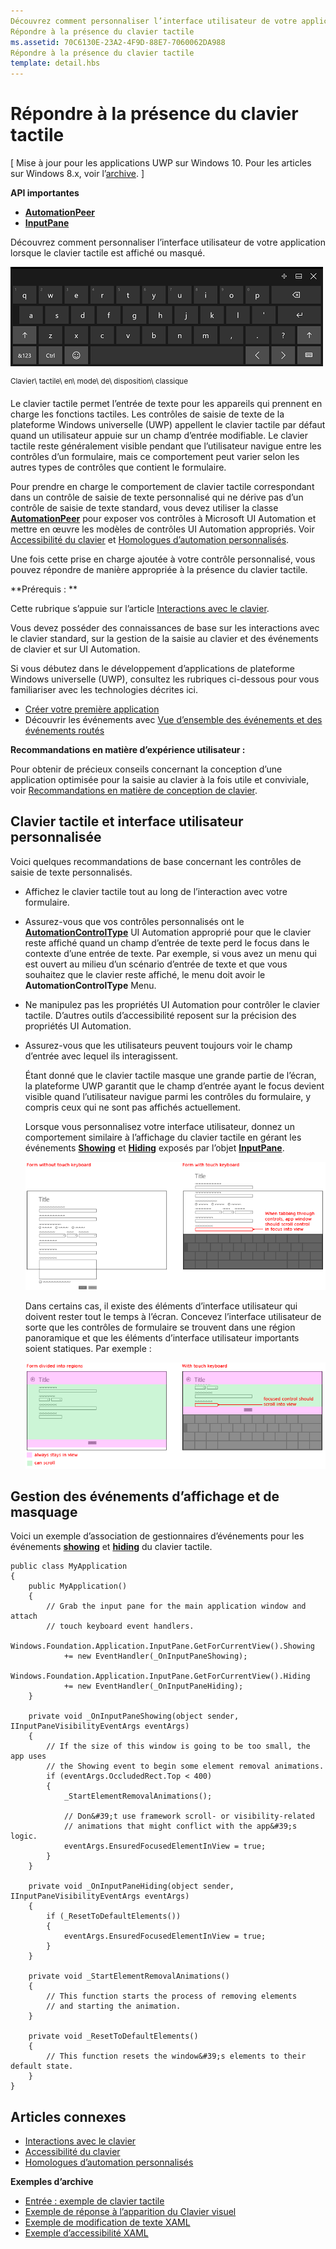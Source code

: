 ```yaml
---
Découvrez comment personnaliser l’interface utilisateur de votre application lorsque le clavier tactile est affiché ou masqué.
Répondre à la présence du clavier tactile
ms.assetid: 70C6130E-23A2-4F9D-88E7-7060062DA988
Répondre à la présence du clavier tactile
template: detail.hbs
---
```


# Répondre à la présence du clavier tactile


\[ Mise à jour pour les applications UWP sur Windows 10. Pour les articles sur Windows 8.x, voir l’[archive](http://go.microsoft.com/fwlink/p/?linkid=619132). \]


**API importantes**

-   [**AutomationPeer**](https://msdn.microsoft.com/library/windows/apps/br209185)
-   [**InputPane**](https://msdn.microsoft.com/library/windows/apps/br242255)

Découvrez comment personnaliser l’interface utilisateur de votre application lorsque le clavier tactile est affiché ou masqué.

![Clavier tactile en mode de disposition classique](images/touchkeyboard-standard.png)

<sup>Clavier\\ tactile\\ en\\ mode\\ de\\ disposition\\ classique</sup>

Le clavier tactile permet l’entrée de texte pour les appareils qui prennent en charge les fonctions tactiles. Les contrôles de saisie de texte de la plateforme Windows universelle (UWP) appellent le clavier tactile par défaut quand un utilisateur appuie sur un champ d’entrée modifiable. Le clavier tactile reste généralement visible pendant que l’utilisateur navigue entre les contrôles d’un formulaire, mais ce comportement peut varier selon les autres types de contrôles que contient le formulaire.

Pour prendre en charge le comportement de clavier tactile correspondant dans un contrôle de saisie de texte personnalisé qui ne dérive pas d’un contrôle de saisie de texte standard, vous devez utiliser la classe [**AutomationPeer**](https://msdn.microsoft.com/library/windows/apps/br209185) pour exposer vos contrôles à Microsoft UI Automation et mettre en œuvre les modèles de contrôles UI Automation appropriés. Voir [Accessibilité du clavier](https://msdn.microsoft.com/library/windows/apps/mt244347) et [Homologues d’automation personnalisés](https://msdn.microsoft.com/library/windows/apps/mt297667).

Une fois cette prise en charge ajoutée à votre contrôle personnalisé, vous pouvez répondre de manière appropriée à la présence du clavier tactile.

**Prérequis : **

Cette rubrique s’appuie sur l’article [Interactions avec le clavier](keyboard-interactions.md).

Vous devez posséder des connaissances de base sur les interactions avec le clavier standard, sur la gestion de la saisie au clavier et des événements de clavier et sur UI Automation.

Si vous débutez dans le développement d’applications de plateforme Windows universelle (UWP), consultez les rubriques ci-dessous pour vous familiariser avec les technologies décrites ici.

-   [Créer votre première application](https://msdn.microsoft.com/library/windows/apps/bg124288)
-   Découvrir les événements avec [Vue d’ensemble des événements et des événements routés](https://msdn.microsoft.com/library/windows/apps/mt185584)

**Recommandations en matière d’expérience utilisateur :**

Pour obtenir de précieux conseils concernant la conception d’une application optimisée pour la saisie au clavier à la fois utile et conviviale, voir [Recommandations en matière de conception de clavier](https://msdn.microsoft.com/library/windows/apps/hh972345).

## <span id="Touch_keyboard_and_a_custom_UI"> </span> <span id="touch_keyboard_and_a_custom_ui"> </span> <span id="TOUCH_KEYBOARD_AND_A_CUSTOM_UI"> </span>Clavier tactile et interface utilisateur personnalisée


Voici quelques recommandations de base concernant les contrôles de saisie de texte personnalisés.

-   Affichez le clavier tactile tout au long de l’interaction avec votre formulaire.

-   Assurez-vous que vos contrôles personnalisés ont le [**AutomationControlType**](https://msdn.microsoft.com/library/windows/apps/br209182) UI Automation approprié pour que le clavier reste affiché quand un champ d’entrée de texte perd le focus dans le contexte d’une entrée de texte. Par exemple, si vous avez un menu qui est ouvert au milieu d’un scénario d’entrée de texte et que vous souhaitez que le clavier reste affiché, le menu doit avoir le **AutomationControlType** Menu.

-   Ne manipulez pas les propriétés UI Automation pour contrôler le clavier tactile. D’autres outils d’accessibilité reposent sur la précision des propriétés UI Automation.

-   Assurez-vous que les utilisateurs peuvent toujours voir le champ d’entrée avec lequel ils interagissent.

    Étant donné que le clavier tactile masque une grande partie de l’écran, la plateforme UWP garantit que le champ d’entrée ayant le focus devient visible quand l’utilisateur navigue parmi les contrôles du formulaire, y compris ceux qui ne sont pas affichés actuellement.

    Lorsque vous personnalisez votre interface utilisateur, donnez un comportement similaire à l’affichage du clavier tactile en gérant les événements [**Showing**](https://msdn.microsoft.com/library/windows/apps/br242262) et [**Hiding**](https://msdn.microsoft.com/library/windows/apps/br242260) exposés par l’objet [**InputPane**](https://msdn.microsoft.com/library/windows/apps/br242255).

    ![Formulaire avec et sans clavier tactile apparent](images/touch-keyboard-pan1.png)

    Dans certains cas, il existe des éléments d’interface utilisateur qui doivent rester tout le temps à l’écran. Concevez l’interface utilisateur de sorte que les contrôles de formulaire se trouvent dans une région panoramique et que les éléments d’interface utilisateur importants soient statiques. Par exemple :

    ![Formulaire contenant des zones devant toujours rester affichées](images/touch-keyboard-pan2.png)

## <span id="handling_events"> </span> <span id="HANDLING_EVENTS"> </span>Gestion des événements d’affichage et de masquage


Voici un exemple d’association de gestionnaires d’événements pour les événements [**showing**](https://msdn.microsoft.com/library/windows/apps/br242262) et [**hiding**](https://msdn.microsoft.com/library/windows/apps/br242260) du clavier tactile.

```CSharp
public class MyApplication
{
    public MyApplication()
    {
        // Grab the input pane for the main application window and attach
        // touch keyboard event handlers.
        Windows.Foundation.Application.InputPane.GetForCurrentView().Showing  
            += new EventHandler(_OnInputPaneShowing);
        Windows.Foundation.Application.InputPane.GetForCurrentView().Hiding 
            += new EventHandler(_OnInputPaneHiding);
    }

    private void _OnInputPaneShowing(object sender, IInputPaneVisibilityEventArgs eventArgs)
    {
        // If the size of this window is going to be too small, the app uses 
        // the Showing event to begin some element removal animations.
        if (eventArgs.OccludedRect.Top < 400)
        {
            _StartElementRemovalAnimations();

            // Don&#39;t use framework scroll- or visibility-related 
            // animations that might conflict with the app&#39;s logic.
            eventArgs.EnsuredFocusedElementInView = true; 
        }
    }

    private void _OnInputPaneHiding(object sender, IInputPaneVisibilityEventArgs eventArgs)
    {
        if (_ResetToDefaultElements())
        {
            eventArgs.EnsuredFocusedElementInView = true; 
        }
    }

    private void _StartElementRemovalAnimations()
    {
        // This function starts the process of removing elements 
        // and starting the animation.
    }

    private void _ResetToDefaultElements()
    {
        // This function resets the window&#39;s elements to their default state.
    }
}
```

## <span id="related_topics"> </span>Articles connexes



* [Interactions avec le clavier](keyboard-interactions.md)
* [Accessibilité du clavier](https://msdn.microsoft.com/library/windows/apps/mt244347)
* [Homologues d’automation personnalisés](https://msdn.microsoft.com/library/windows/apps/mt297667)


**Exemples d’archive**
* [Entrée : exemple de clavier tactile](http://go.microsoft.com/fwlink/p/?linkid=246019)
* [Exemple de réponse à l’apparition du Clavier visuel](http://go.microsoft.com/fwlink/p/?linkid=231633)
* [Exemple de modification de texte XAML](http://go.microsoft.com/fwlink/p/?LinkID=251417)
* [Exemple d’accessibilité XAML](http://go.microsoft.com/fwlink/p/?linkid=238570)
 

 






<!--HONumber=Mar16_HO1-->


